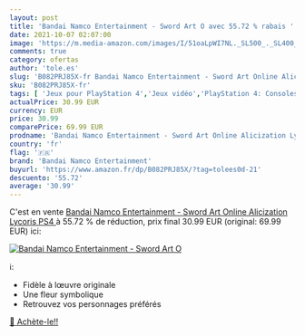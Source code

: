 ```yaml
---
layout: post
title: 'Bandai Namco Entertainment - Sword Art O avec 55.72 % rabais '
date: 2021-10-07 02:07:00
image: 'https://m.media-amazon.com/images/I/51oaLpWI7NL._SL500_._SL400_.jpg'
comments: true
category: ofertas
author: 'tole.es'
slug: 'B082PRJ85X-fr Bandai Namco Entertainment - Sword Art Online Alicization...'
sku: 'B082PRJ85X-fr'
tags: [ 'Jeux pour PlayStation 4','Jeux vidéo','PlayStation 4: Consoles, jeux et accessoires','bandai namco entertainment', ]
actualPrice: 30.99 EUR
currency: EUR
price: 30.99
comparePrice: 69.99 EUR
prodname: 'Bandai Namco Entertainment - Sword Art Online Alicization Lycoris  PS4 '
country: 'fr'
flag: '🇫🇷'
brand: 'Bandai Namco Entertainment'
buyurl: 'https://www.amazon.fr/dp/B082PRJ85X/?tag=tolees0d-21'
descuento: '55.72'
average: '30.99'
---
```


C'est en vente [Bandai Namco Entertainment - Sword Art Online Alicization Lycoris  PS4 ](https://www.amazon.fr/dp/B082PRJ85X/?tag=tolees0d-21)  à  55.72 % de réduction, prix final  30.99 EUR (original: 69.99 EUR) ici:

[![Bandai Namco Entertainment - Sword Art O](https://m.media-amazon.com/images/I/51oaLpWI7NL._SL500_._SL400_.jpg)](https://www.amazon.fr/dp/B082PRJ85X/?tag=tolees0d-21)

ℹ️:

- Fidèle à lœuvre originale
- Une fleur symbolique
- Retrouvez vos personnages préférés

[🛒 Achète-le!!](https://www.amazon.fr/dp/B082PRJ85X/?tag=tolees0d-21)
